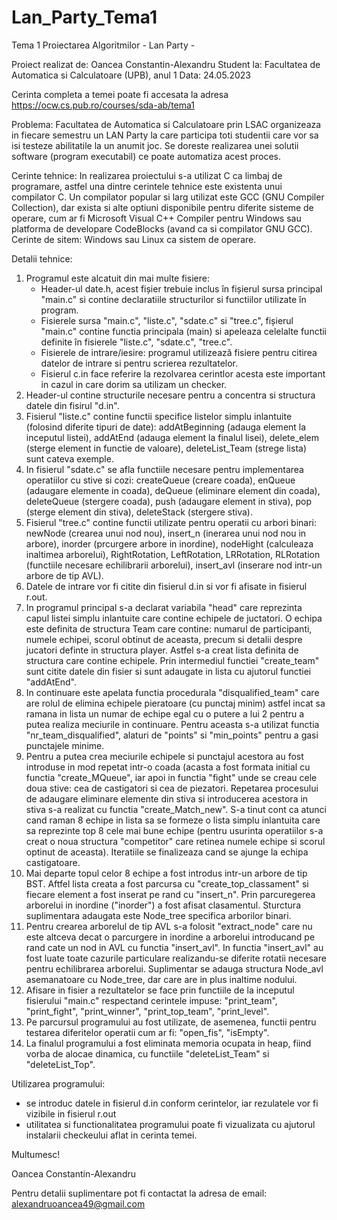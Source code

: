 # Lan_Party_Tema1
Tema 1 Proiectarea Algoritmilor - Lan Party - 

Proiect realizat de: Oancea Constantin-Alexandru
Student la: Facultatea de Automatica si Calculatoare (UPB), anul 1
Data: 24.05.2023

Cerinta completa a temei poate fi accesata la adresa https://ocw.cs.pub.ro/courses/sda-ab/tema1

Problema: Facultatea de Automatica si Calculatoare prin LSAC organizeaza in fiecare semestru un LAN Party la care participa toti studentii care vor sa isi testeze abilitatile la un anumit joc. Se doreste realizarea unei solutii software (program executabil) ce poate automatiza acest proces.

Cerinte tehnice:
  In realizarea proiectului s-a utilizat C ca limbaj de programare, astfel una dintre cerintele tehnice este  existenta unui compilator C. Un compilator popular si larg utilizat este GCC (GNU Compiler Collection), dar exista si alte optiuni disponibile pentru diferite sisteme de operare, cum ar fi Microsoft Visual C++ Compiler pentru Windows sau platforma de developare CodeBlocks (avand ca si compilator GNU GCC).
  Cerinte de sitem: Windows sau Linux ca sistem de operare.
 
 Detalii tehnice: 
   1. Programul este alcatuit din mai multe fisiere:
        - Header-ul date.h, acest fișier trebuie inclus în fișierul sursa principal "main.c" si contine declaratiile structurilor si functiilor utilizate în program.
        - Fisierele sursa "main.c", "liste.c", "sdate.c" si "tree.c", fișierul "main.c" contine functia principala (main) si apeleaza celelalte functii definite în fisierele "liste.c", "sdate.c", "tree.c". 
        - Fisierele de intrare/iesire: programul utilizează fisiere pentru citirea datelor de intrare si pentru scrierea rezultatelor.
        - Fisierul c.in face referire la rezolvarea cerintlor acesta este important in cazul in care dorim sa utilizam un checker.
   2. Header-ul contine structurile necesare pentru a concentra si structura datele din fisirul "d.in".
   3. Fisierul "liste.c" contine functii specifice listelor simplu inlantuite (folosind diferite tipuri de date): addAtBeginning (adauga element la inceputul listei), addAtEnd (adauga element la finalul lisei), delete_elem (sterge element in functie de valoare), deleteList_Team (strege lista) sunt cateva exemple.
   4. In fisierul "sdate.c" se afla functiile necesare pentru implementarea operatiilor cu stive si cozi: createQueue (creare coada), enQueue (adaugare elemente in coada), deQueue (eliminare element din coada), deleteQueue (stergere coada), push (adaugare element in stiva), pop (sterge element din stiva), deleteStack (stergere stiva).
   5. Fisierul "tree.c" contine functii utilizate pentru operatii cu arbori binari: newNode (crearea unui nod nou), insert_n (inerarea unui nod nou in arbore), inorder (prcurgere arbore in inordine), nodeHight (calculeaza inaltimea arborelui), RightRotation, LeftRotation, LRRotation, RLRotation (functiile necesare echilibrarii arborelui), insert_avl (inserare nod intr-un arbore de tip AVL).
   6. Datele de intrare vor fi citite din fisierul d.in si vor fi afisate in fisierul r.out. 
   7. In programul principal s-a declarat variabila "head" care reprezinta capul listei simplu inlantuite care contine echipele de juctatori. O echipa este definita de structura Team care contine: numarul de participanti, numele echipei, scorul obtinut de aceasta, precum si detalii despre jucatori definte in structura player. Astfel s-a creat lista definita de structura care contine echipele. Prin intermediul functiei "create_team" sunt citite datele din fisier si sunt adaugate in lista cu ajutorul functiei "addAtEnd".
   8. In continuare este apelata functia procedurala "disqualified_team" care are rolul de elimina echipele pieratoare (cu punctaj minim) astfel incat sa ramana in lista un numar de echipe egal cu o putere a lui 2 pentru a putea realiza meciurile in continuare. Pentru aceasta s-a utilizat functia "nr_team_disqualified", alaturi de "points" si "min_points" pentru a gasi punctajele minime.
   9. Pentru a putea crea meciurile echipele si punctajul acestora au fost introduse in mod repetat intr-o coada (acasta a fost formata initial cu functia "create_MQueue", iar apoi in functia "fight" unde se creau cele doua stive: cea de castigatori si cea de piezatori. Repetarea procesului de adaugare eliminare elemente din stiva si introducerea acestora in stiva s-a realizat cu functia "create_Match_new". S-a tinut cont ca atunci cand raman 8 echipe in lista sa se formeze o lista simplu inlantuita care sa reprezinte top 8 cele mai bune echipe (pentru usurinta operatiilor s-a creat o noua structura "competitor" care retinea numele echipe si scorul optinut de aceasta). Iteratiile se finalizeaza cand se ajunge la echipa castigatoare.
   10. Mai departe topul celor 8 echipe a fost introdus intr-un arbore de tip BST. Aftfel lista creata a fost parcursa cu "create_top_classament" si fiecare element a fost inserat pe rand cu "insert_n". Prin parcuregerea arborelui in inordine ("inorder") a fost afisat clasamentul. Sturctura suplimentara adaugata este Node_tree specifica arborilor binari.
   11. Pentru crearea arborelul de tip AVL s-a folosit "extract_node" care nu este altceva decat o parcurgere in inordine a arborelui introducand pe rand cate un nod in AVL cu functia "insert_avl". In functia "insert_avl" au fost luate toate cazurile particulare realizandu-se diferite rotatii necesare pentru echilibrarea arborelui. Suplimentar se adauga structura Node_avl asemanatoare cu Node_tree, dar care are in plus inaltime nodului.
   12. Afisare in fisier a rezultatelor se face prin functiile de la inceputul fisierului "main.c" respectand cerintele impuse: "print_team", "print_fight", "print_winner", "print_top_team", "print_level".
   13. Pe parcursul programului au fost utilizate, de asemenea, functii pentru testarea diferitelor operatii cum ar fi: "open_fis", "isEmpty".
   14. La finalul programului a fost eliminata memoria ocupata in heap, fiind vorba de alocae dinamica, cu functiile "deleteList_Team" si "deleteList_Top".
   
Utilizarea programului: 
- se introduc datele in fisierul d.in conform cerintelor, iar rezulatele vor fi vizibile in fisierul r.out 
- utilitatea si functionalitatea programului poate fi vizualizata cu ajutorul instalarii checkeului aflat in cerinta temei.
    
Multumesc!

Oancea Constantin-Alexandru

Pentru detalii suplimentare pot fi contactat la adresa de email: alexandruoancea49@gmail.com
